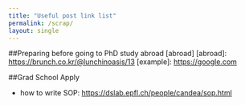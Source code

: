 ```yaml
---
title: "Useful post link list"
permalink: /scrap/
layout: single
---
```


##Preparing before going to PhD study abroad [abroad]
[abroad]: https://brunch.co.kr/@lunchinoasis/13
[example]: https://google.com

##Grad School Apply
- how to write SOP: <https://dslab.epfl.ch/people/candea/sop.html>
